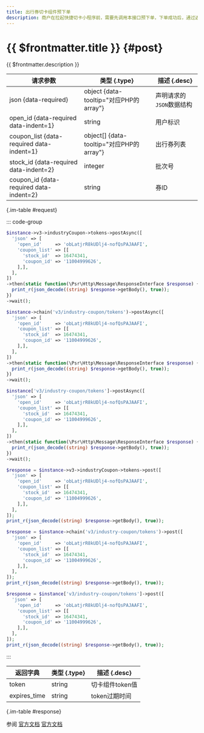 ```yaml
---
title: 出行券切卡组件预下单
description: 商户在拉起快捷切卡小程序前，需要先调用本接口预下单，下单成功后，通过返回的token拉起小程序，本接口的调用商户需要和拉起组件传入的调用商户是同一个。
---
```


# {{ $frontmatter.title }} {#post}

{{ $frontmatter.description }}

| 请求参数 | 类型 {.type} | 描述 {.desc}
| --- | --- | ---
| json {data-required} | object {data-tooltip="对应PHP的array"} | 声明请求的`JSON`数据结构
| open_id {data-required data-indent=1} | string | 用户标识
| coupon_list {data-required data-indent=1} | object[] {data-tooltip="对应PHP的array"} | 出行券列表
| stock_id {data-required data-indent=2} | integer | 批次号
| coupon_id {data-required data-indent=2} | string | 券ID

{.im-table #request}

::: code-group

```php [异步纯链式]
$instance->v3->industryCoupon->tokens->postAsync([
  'json' => [
    'open_id'     => 'obLatjrR8kUDlj4-nofQsPAJAAFI',
    'coupon_list' => [[
      'stock_id'  => 16474341,
      'coupon_id' => '11004999626',
    ],],
  ],
])
->then(static function(\Psr\Http\Message\ResponseInterface $response) {
  print_r(json_decode((string) $response->getBody(), true));
})
->wait();
```

```php [异步声明式]
$instance->chain('v3/industry-coupon/tokens')->postAsync([
  'json' => [
    'open_id'     => 'obLatjrR8kUDlj4-nofQsPAJAAFI',
    'coupon_list' => [[
      'stock_id'  => 16474341,
      'coupon_id' => '11004999626',
    ],],
  ],
])
->then(static function(\Psr\Http\Message\ResponseInterface $response) {
  print_r(json_decode((string) $response->getBody(), true));
})
->wait();
```

```php [异步属性式]
$instance['v3/industry-coupon/tokens']->postAsync([
  'json' => [
    'open_id'     => 'obLatjrR8kUDlj4-nofQsPAJAAFI',
    'coupon_list' => [[
      'stock_id'  => 16474341,
      'coupon_id' => '11004999626',
    ],],
  ],
])
->then(static function(\Psr\Http\Message\ResponseInterface $response) {
  print_r(json_decode((string) $response->getBody(), true));
})
->wait();
```

```php [同步纯链式]
$response = $instance->v3->industryCoupon->tokens->post([
  'json' => [
    'open_id'     => 'obLatjrR8kUDlj4-nofQsPAJAAFI',
    'coupon_list' => [[
      'stock_id'  => 16474341,
      'coupon_id' => '11004999626',
    ],],
  ],
]);
print_r(json_decode((string) $response->getBody(), true));
```

```php [同步声明式]
$response = $instance->chain('v3/industry-coupon/tokens')->post([
  'json' => [
    'open_id'     => 'obLatjrR8kUDlj4-nofQsPAJAAFI',
    'coupon_list' => [[
      'stock_id'  => 16474341,
      'coupon_id' => '11004999626',
    ],],
  ],
]);
print_r(json_decode((string) $response->getBody(), true));
```

```php [同步属性式]
$response = $instance['v3/industry-coupon/tokens']->post([
  'json' => [
    'open_id'     => 'obLatjrR8kUDlj4-nofQsPAJAAFI',
    'coupon_list' => [[
      'stock_id'  => 16474341,
      'coupon_id' => '11004999626',
    ],],
  ],
]);
print_r(json_decode((string) $response->getBody(), true));
```

:::

| 返回字典 | 类型 {.type} | 描述 {.desc}
| --- | --- | ---
| token | string | 切卡组件token值
| expires_time | string | token过期时间

{.im-table #response}

参阅 [官方文档](https://pay.weixin.qq.com/doc/v3/merchant/4012553563) [官方文档](https://pay.weixin.qq.com/doc/v3/partner/4012715654)
